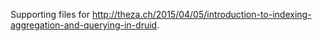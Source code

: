 Supporting files for http://theza.ch/2015/04/05/introduction-to-indexing-aggregation-and-querying-in-druid.
